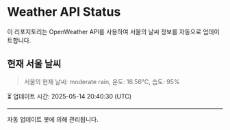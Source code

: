 
# Weather API Status

이 리포지토리는 OpenWeather API를 사용하여 서울의 날씨 정보를 자동으로 업데이트합니다.

## 현재 서울 날씨
> 서울의 현재 날씨: moderate rain, 온도: 16.56°C, 습도: 95%

⏳ 업데이트 시간: 2025-05-14 20:40:30 (UTC)

---
자동 업데이트 봇에 의해 관리됩니다.
